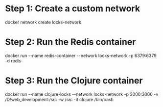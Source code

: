 
# Step 1: Create a custom network
docker network create locks-network

# Step 2: Run the Redis container
docker run --name redis-container --network locks-network -p 6379:6379 -d redis

# Step 3: Run the Clojure container
docker run --name clojure-locks --network locks-network -p 3000:3000 -v /D/web_development:/src -w /src -it clojure /bin/bash

